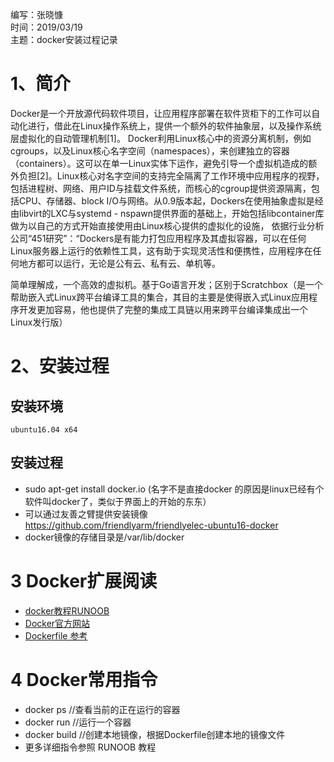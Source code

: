 编写：张晓慷  
时间：2019/03/19  
主题：docker安装过程记录  

# 1、简介
Docker是一个开放源代码软件项目，让应用程序部署在软件货柜下的工作可以自动化进行，借此在Linux操作系统上，提供一个额外的软件抽象层，以及操作系统层虚拟化的自动管理机制[1]。
Docker利用Linux核心中的资源分离机制，例如cgroups，以及Linux核心名字空间（namespaces），来创建独立的容器（containers）。这可以在单一Linux实体下运作，避免引导一个虚拟机造成的额外负担[2]。Linux核心对名字空间的支持完全隔离了工作环境中应用程序的视野，包括进程树、网络、用户ID与挂载文件系统，而核心的cgroup提供资源隔离，包括CPU、存储器、block I/O与网络。从0.9版本起，Dockers在使用抽象虚拟是经由libvirt的LXC与systemd - nspawn提供界面的基础上，开始包括libcontainer库做为以自己的方式开始直接使用由Linux核心提供的虚拟化的设施，
依据行业分析公司“451研究”：“Dockers是有能力打包应用程序及其虚拟容器，可以在任何Linux服务器上运行的依赖性工具，这有助于实现灵活性和便携性，应用程序在任何地方都可以运行，无论是公有云、私有云、单机等。

简单理解成，一个高效的虚拟机。基于Go语言开发；区别于Scratchbox（是一个帮助嵌入式Linux跨平台编译工具的集合，其目的主要是使得嵌入式Linux应用程序开发更加容易，他也提供了完整的集成工具链以用来跨平台编译集成出一个Linux发行版）

# 2、安装过程
## 安装环境
	ubuntu16.04 x64 
## 安装过程
+ sudo apt-get install docker.io (名字不是直接docker 的原因是linux已经有个软件叫docker了，类似于界面上的开始的东东）
+ 可以通过友善之臂提供安装镜像 https://github.com/friendlyarm/friendlyelec-ubuntu16-docker  
+ docker镜像的存储目录是/var/lib/docker
# 3 Docker扩展阅读
+ [docker教程RUNOOB](http://www.runoob.com/docker/docker-tutorial.html)
+ [Docker官方网站](https://www.docker.com/)
+ [Dockerfile 参考](https://docs.docker.com/engine/reference/builder/)
# 4 Docker常用指令
+ docker ps //查看当前的正在运行的容器
+ docker run //运行一个容器
+ docker build //创建本地镜像，根据Dockerfile创建本地的镜像文件
+ 更多详细指令参照 RUNOOB 教程